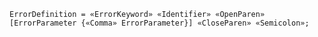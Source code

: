 <!-- This file is generated automatically by infrastructure scripts. Please don't edit by hand. -->

<!-- markdownlint-disable first-line-h1 -->

```{ .ebnf .slang-ebnf #ErrorDefinition }
ErrorDefinition = «ErrorKeyword» «Identifier» «OpenParen» [ErrorParameter {«Comma» ErrorParameter}] «CloseParen» «Semicolon»;
```
